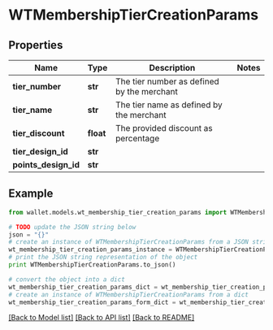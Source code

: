 # WTMembershipTierCreationParams


## Properties

Name | Type | Description | Notes
------------ | ------------- | ------------- | -------------
**tier_number** | **str** | The tier number as defined by the merchant | 
**tier_name** | **str** | The tier name as defined by the merchant | 
**tier_discount** | **float** | The provided discount as percentage | 
**tier_design_id** | **str** |  | 
**points_design_id** | **str** |  | 

## Example

```python
from wallet.models.wt_membership_tier_creation_params import WTMembershipTierCreationParams

# TODO update the JSON string below
json = "{}"
# create an instance of WTMembershipTierCreationParams from a JSON string
wt_membership_tier_creation_params_instance = WTMembershipTierCreationParams.from_json(json)
# print the JSON string representation of the object
print WTMembershipTierCreationParams.to_json()

# convert the object into a dict
wt_membership_tier_creation_params_dict = wt_membership_tier_creation_params_instance.to_dict()
# create an instance of WTMembershipTierCreationParams from a dict
wt_membership_tier_creation_params_form_dict = wt_membership_tier_creation_params.from_dict(wt_membership_tier_creation_params_dict)
```
[[Back to Model list]](../README.md#documentation-for-models) [[Back to API list]](../README.md#documentation-for-api-endpoints) [[Back to README]](../README.md)


